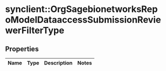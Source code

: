 # synclient::OrgSagebionetworksRepoModelDataaccessSubmissionReviewerFilterType


## Properties
Name | Type | Description | Notes
------------ | ------------- | ------------- | -------------


